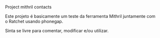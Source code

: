 Project mithril contacts

Este projeto é basicamente um teste da ferramenta Mithril juntamente com o Ratchet usando phonegap.

Sinta se livre para comentar, modificar e/ou utilizar.
